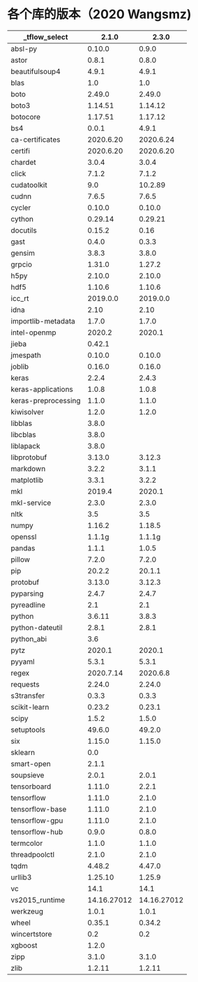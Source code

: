 # 各个库的版本（2020  Wangsmz)

| _tflow_select       | 2.1.0       | 2.3.0       |
| ------------------- | ----------- | ----------- |
| absl-py             | 0.10.0      | 0.9.0       |
| astor               | 0.8.1       | 0.8.0       |
| beautifulsoup4      | 4.9.1       | 4.9.1       |
| blas                | 1.0         | 1.0         |
| boto                | 2.49.0      | 2.49.0      |
| boto3               | 1.14.51     | 1.14.12     |
| botocore            | 1.17.51     | 1.17.12     |
| bs4                 | 0.0.1       | 4.9.1       |
| ca-certificates     | 2020.6.20   | 2020.6.24   |
| certifi             | 2020.6.20   | 2020.6.20   |
| chardet             | 3.0.4       | 3.0.4       |
| click               | 7.1.2       | 7.1.2       |
| cudatoolkit         | 9.0         | 10.2.89     |
| cudnn               | 7.6.5       | 7.6.5       |
| cycler              | 0.10.0      | 0.10.0      |
| cython              | 0.29.14     | 0.29.21     |
| docutils            | 0.15.2      | 0.16        |
| gast                | 0.4.0       | 0.3.3       |
| gensim              | 3.8.3       | 3.8.0       |
| grpcio              | 1.31.0      | 1.27.2      |
| h5py                | 2.10.0      | 2.10.0      |
| hdf5                | 1.10.6      | 1.10.6      |
| icc_rt              | 2019.0.0    | 2019.0.0    |
| idna                | 2.10        | 2.10        |
| importlib-metadata  | 1.7.0       | 1.7.0       |
| intel-openmp        | 2020.2      | 2020.1      |
| jieba               | 0.42.1      |             |
| jmespath            | 0.10.0      | 0.10.0      |
| joblib              | 0.16.0      | 0.16.0      |
| keras               | 2.2.4       | 2.4.3       |
| keras-applications  | 1.0.8       | 1.0.8       |
| keras-preprocessing | 1.1.0       | 1.1.0       |
| kiwisolver          | 1.2.0       | 1.2.0       |
| libblas             | 3.8.0       |             |
| libcblas            | 3.8.0       |             |
| liblapack           | 3.8.0       |             |
| libprotobuf         | 3.13.0      | 3.12.3      |
| markdown            | 3.2.2       | 3.1.1       |
| matplotlib          | 3.3.1       | 3.2.2       |
| mkl                 | 2019.4      | 2020.1      |
| mkl-service         | 2.3.0       | 2.3.0       |
| nltk                | 3.5         | 3.5         |
| numpy               | 1.16.2      | 1.18.5      |
| openssl             | 1.1.1g      | 1.1.1g      |
| pandas              | 1.1.1       | 1.0.5       |
| pillow              | 7.2.0       | 7.2.0       |
| pip                 | 20.2.2      | 20.1.1      |
| protobuf            | 3.13.0      | 3.12.3      |
| pyparsing           | 2.4.7       | 2.4.7       |
| pyreadline          | 2.1         | 2.1         |
| python              | 3.6.11      | 3.8.3       |
| python-dateutil     | 2.8.1       | 2.8.1       |
| python_abi          | 3.6         |             |
| pytz                | 2020.1      | 2020.1      |
| pyyaml              | 5.3.1       | 5.3.1       |
| regex               | 2020.7.14   | 2020.6.8    |
| requests            | 2.24.0      | 2.24.0      |
| s3transfer          | 0.3.3       | 0.3.3       |
| scikit-learn        | 0.23.2      | 0.23.1      |
| scipy               | 1.5.2       | 1.5.0       |
| setuptools          | 49.6.0      | 49.2.0      |
| six                 | 1.15.0      | 1.15.0      |
| sklearn             | 0.0         |             |
| smart-open          | 2.1.1       |             |
| soupsieve           | 2.0.1       | 2.0.1       |
| tensorboard         | 1.11.0      | 2.2.1       |
| tensorflow          | 1.11.0      | 2.1.0       |
| tensorflow-base     | 1.11.0      | 2.1.0       |
| tensorflow-gpu      | 1.11.0      | 2.1.0       |
| tensorflow-hub      | 0.9.0       | 0.8.0       |
| termcolor           | 1.1.0       | 1.1.0       |
| threadpoolctl       | 2.1.0       | 2.1.0       |
| tqdm                | 4.48.2      | 4.47.0      |
| urllib3             | 1.25.10     | 1.25.9      |
| vc                  | 14.1        | 14.1        |
| vs2015_runtime      | 14.16.27012 | 14.16.27012 |
| werkzeug            | 1.0.1       | 1.0.1       |
| wheel               | 0.35.1      | 0.34.2      |
| wincertstore        | 0.2         | 0.2         |
| xgboost             | 1.2.0       |             |
| zipp                | 3.1.0       | 3.1.0       |
| zlib                | 1.2.11      | 1.2.11      |